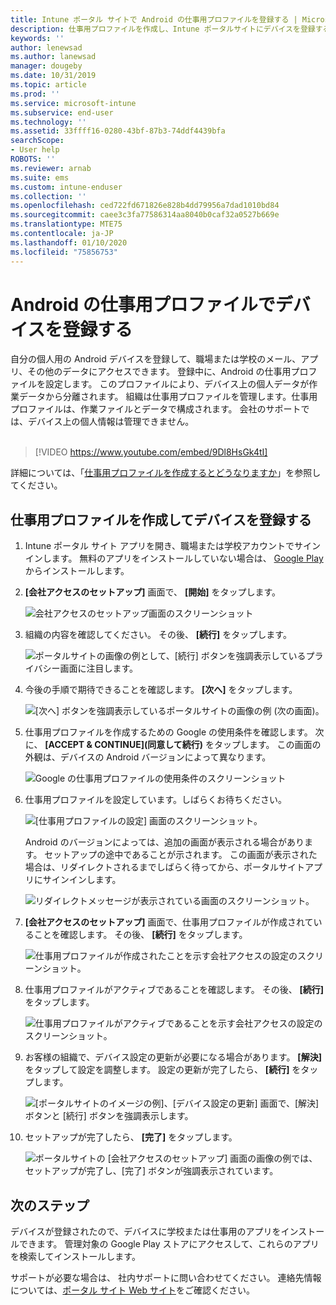 ```yaml
---
title: Intune ポータル サイトで Android の仕事用プロファイルを登録する | Microsoft Docs
description: 仕事用プロファイルを作成し、Intune ポータルサイトにデバイスを登録する方法。
keywords: ''
author: lenewsad
ms.author: lanewsad
manager: dougeby
ms.date: 10/31/2019
ms.topic: article
ms.prod: ''
ms.service: microsoft-intune
ms.subservice: end-user
ms.technology: ''
ms.assetid: 33ffff16-0280-43bf-87b3-74ddf4439bfa
searchScope:
- User help
ROBOTS: ''
ms.reviewer: arnab
ms.suite: ems
ms.custom: intune-enduser
ms.collection: ''
ms.openlocfilehash: ced722fd671826e828b4dd79956a7dad1010bd84
ms.sourcegitcommit: caee3c3fa77586314aa8040b0caf32a0527b669e
ms.translationtype: MTE75
ms.contentlocale: ja-JP
ms.lasthandoff: 01/10/2020
ms.locfileid: "75856753"
---
```

# <a name="enroll-device-with-android-work-profile"></a>Android の仕事用プロファイルでデバイスを登録する

自分の個人用の Android デバイスを登録して、職場または学校のメール、アプリ、その他のデータにアクセスできます。 登録中に、Android の仕事用プロファイルを設定します。 このプロファイルにより、デバイス上の個人データが作業データから分離されます。 組織は仕事用プロファイルを管理します。仕事用プロファイルは、作業ファイルとデータで構成されます。 会社のサポートでは、デバイス上の個人情報は管理できません。  
</br>
> [!VIDEO https://www.youtube.com/embed/9Dl8HsGk4tI]

詳細については、「[仕事用プロファイルを作成するとどうなりますか](what-happens-when-you-create-a-work-profile-android.md)」を参照してください。

## <a name="create-work-profile-and-enroll-device"></a>仕事用プロファイルを作成してデバイスを登録する

1. Intune ポータル サイト アプリを開き、職場または学校アカウントでサインインします。 無料のアプリをインストールしていない場合は、 [Google Play](https://play.google.com/store/apps/details?id=com.microsoft.windowsintune.companyportal)からインストールします。  

2. **[会社アクセスのセットアップ]** 画面で、 **[開始]** をタップします。  

    ![会社アクセスのセットアップ画面のスクリーンショット](./media/access-setup-work-profile-1911.png)  

3. 組織の内容を確認してください。 その後、 **[続行]** をタップします。 

    ![ポータルサイトの画像の例として、[続行] ボタンを強調表示しているプライバシー画面に注目します。](./media/android-privacy-screen-1911.png)  
4. 今後の手順で期待できることを確認します。 **[次へ]** をタップします。  

    ![[次へ] ボタンを強調表示しているポータルサイトの画像の例 (次の画面)。](./media/android-wp-04-1908.png)  

5. 仕事用プロファイルを作成するための Google の使用条件を確認します。 次に、 **[ACCEPT & CONTINUE]\(同意して続行\)** をタップします。 この画面の外観は、デバイスの Android バージョンによって異なります。 

    ![Google の仕事用プロファイルの使用条件のスクリーンショット](./media/android-wp-05-1908.png)  

6. 仕事用プロファイルを設定しています。しばらくお待ちください。  

    ![[仕事用プロファイルの設定] 画面のスクリーンショット。](./media/android-wp-05a-1908.png)  

   Android のバージョンによっては、追加の画面が表示される場合があります。 セットアップの途中であることが示されます。 この画面が表示された場合は、リダイレクトされるまでしばらく待ってから、ポータルサイトアプリにサインインします。  

    ![リダイレクトメッセージが表示されている画面のスクリーンショット。](./media/android-wp-05b-1908.png)  

7. **[会社アクセスのセットアップ]** 画面で、仕事用プロファイルが作成されていることを確認します。 その後、 **[続行]** をタップします。  

    ![仕事用プロファイルが作成されたことを示す会社アクセスの設定のスクリーンショット。](./media/work-profile-complete-1911.png)  

8. 仕事用プロファイルがアクティブであることを確認します。 その後、 **[続行]** をタップします。 

    ![仕事用プロファイルがアクティブであることを示す会社アクセスの設定のスクリーンショット。](./media/work-profile-active-1911.png)  

9. お客様の組織で、デバイス設定の更新が必要になる場合があります。 **[解決]** をタップして設定を調整します。 設定の更新が完了したら、 **[続行]** をタップします。    

    ![[ポータルサイトのイメージの例]、[デバイス設定の更新] 画面で、[解決] ボタンと [続行] ボタンを強調表示します。](./media/resolve-settings-1911.png) 


10. セットアップが完了したら、 **[完了]** をタップします。  

    ![ポータルサイトの [会社アクセスのセットアップ] 画面の画像の例では、セットアップが完了し、[完了] ボタンが強調表示されています。](./media/work-profile-done-1911.png)  


## <a name="next-steps"></a>次のステップ  

デバイスが登録されたので、デバイスに学校または仕事用のアプリをインストールできます。 管理対象の Google Play ストアにアクセスして、これらのアプリを検索してインストールします。 

サポートが必要な場合は、 社内サポートに問い合わせてください。 連絡先情報については、[ポータル サイト Web サイト](https://go.microsoft.com/fwlink/?linkid=2010980)をご確認ください。
